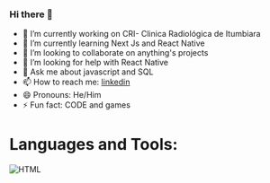 ### Hi there 👋

<!--
**wilderbarboza/wilderbarboza** is a ✨ _special_ ✨ repository because its `README.md` (this file) appears on your GitHub profile.

Here are some ideas to get you started:
-->
- 🔭 I’m currently working on CRI- Clinica Radiológica de Itumbiara
- 🌱 I’m currently learning Next Js and React Native
- 👯 I’m looking to collaborate on anything's projects
- 🤔 I’m looking for help with React Native
- 💬 Ask me about javascript and SQL
- 📫 How to reach me: [linkedin](https://www.linkedin.com/in/wilder-barboza-885555101/)
- 😄 Pronouns: He/Him
- ⚡ Fun fact: CODE and games

# Languages and Tools:
<picture>
 <source media="(prefers-color-scheme: dark)" srcset="https://github.com/devicons/devicon/blob/master/icons/css3/css3-plain-wordmark.svg">
 <source media="(prefers-color-scheme: light)" srcset="[YOUR-LIGHTMODE-IMAGE](https://github.com/devicons/devicon/blob/master/icons/css3/css3-plain-wordmark.svg)">
 <img alt="HTML" src="">
</picture>
